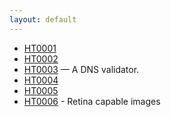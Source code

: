 ```yaml
---
layout: default
---
```


* [HT0001](HT0001/)
* [HT0002](HT0002/)
* [HT0003](HT0003/) — A DNS validator.
* [HT0004](HT0004/)
* [HT0005](HT0005/)
* [HT0006](HT0006/) - Retina capable images
